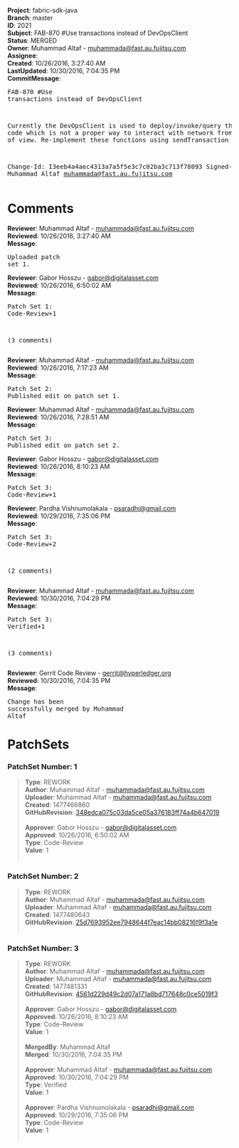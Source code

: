 <strong>Project</strong>: fabric-sdk-java<br><strong>Branch</strong>: master<br><strong>ID</strong>: 2021<br><strong>Subject</strong>: FAB-870 #Use transactions instead of DevOpsClient<br><strong>Status</strong>: MERGED<br><strong>Owner</strong>: Muhammad Altaf - muhammada@fast.au.fujitsu.com<br><strong>Assignee</strong>:<br><strong>Created</strong>: 10/26/2016, 3:27:40 AM<br><strong>LastUpdated</strong>: 10/30/2016, 7:04:35 PM<br><strong>CommitMessage</strong>:<br><pre>FAB-870 #Use transactions instead of DevOpsClient

Currently the DevOpsClient is used to deploy/invoke/query the
chain code which is not a proper way to interact with network
from SDK point of view. Re-implement these functions using sendTransaction

Change-Id: I3eeb4a4aec4313a7a5f5e3c7c02ba3c713f78093
Signed-off-by: Muhammad Altaf <muhammada@fast.au.fujitsu.com>
</pre><h1>Comments</h1><strong>Reviewer</strong>: Muhammad Altaf - muhammada@fast.au.fujitsu.com<br><strong>Reviewed</strong>: 10/26/2016, 3:27:40 AM<br><strong>Message</strong>: <pre>Uploaded patch set 1.</pre><strong>Reviewer</strong>: Gabor Hosszu - gabor@digitalasset.com<br><strong>Reviewed</strong>: 10/26/2016, 6:50:02 AM<br><strong>Message</strong>: <pre>Patch Set 1: Code-Review+1

(3 comments)</pre><strong>Reviewer</strong>: Muhammad Altaf - muhammada@fast.au.fujitsu.com<br><strong>Reviewed</strong>: 10/26/2016, 7:17:23 AM<br><strong>Message</strong>: <pre>Patch Set 2: Published edit on patch set 1.</pre><strong>Reviewer</strong>: Muhammad Altaf - muhammada@fast.au.fujitsu.com<br><strong>Reviewed</strong>: 10/26/2016, 7:28:51 AM<br><strong>Message</strong>: <pre>Patch Set 3: Published edit on patch set 2.</pre><strong>Reviewer</strong>: Gabor Hosszu - gabor@digitalasset.com<br><strong>Reviewed</strong>: 10/26/2016, 8:10:23 AM<br><strong>Message</strong>: <pre>Patch Set 3: Code-Review+1</pre><strong>Reviewer</strong>: Pardha Vishnumolakala - psaradhi@gmail.com<br><strong>Reviewed</strong>: 10/29/2016, 7:35:06 PM<br><strong>Message</strong>: <pre>Patch Set 3: Code-Review+2

(2 comments)</pre><strong>Reviewer</strong>: Muhammad Altaf - muhammada@fast.au.fujitsu.com<br><strong>Reviewed</strong>: 10/30/2016, 7:04:29 PM<br><strong>Message</strong>: <pre>Patch Set 3: Verified+1

(3 comments)</pre><strong>Reviewer</strong>: Gerrit Code Review - gerrit@hyperledger.org<br><strong>Reviewed</strong>: 10/30/2016, 7:04:35 PM<br><strong>Message</strong>: <pre>Change has been successfully merged by Muhammad Altaf</pre><h1>PatchSets</h1><h3>PatchSet Number: 1</h3><blockquote><strong>Type</strong>: REWORK<br><strong>Author</strong>: Muhammad Altaf - muhammada@fast.au.fujitsu.com<br><strong>Uploader</strong>: Muhammad Altaf - muhammada@fast.au.fujitsu.com<br><strong>Created</strong>: 1477466860<br><strong>GitHubRevision</strong>: [348edca075c03da5ce05a376183ff74a4b647019](https://github.com/hyperledger/fabric-sdk-java/commit/348edca075c03da5ce05a376183ff74a4b647019)<br><br><strong>Approver</strong>: Gabor Hosszu - gabor@digitalasset.com<br><strong>Approved</strong>: 10/26/2016, 6:50:02 AM<br><strong>Type</strong>: Code-Review<br><strong>Value</strong>: 1<br><br></blockquote><h3>PatchSet Number: 2</h3><blockquote><strong>Type</strong>: REWORK<br><strong>Author</strong>: Muhammad Altaf - muhammada@fast.au.fujitsu.com<br><strong>Uploader</strong>: Muhammad Altaf - muhammada@fast.au.fujitsu.com<br><strong>Created</strong>: 1477480643<br><strong>GitHubRevision</strong>: [25d7693952ee7948644f7eac14bb08216f9f3a1e](https://github.com/hyperledger/fabric-sdk-java/commit/25d7693952ee7948644f7eac14bb08216f9f3a1e)<br><br></blockquote><h3>PatchSet Number: 3</h3><blockquote><strong>Type</strong>: REWORK<br><strong>Author</strong>: Muhammad Altaf - muhammada@fast.au.fujitsu.com<br><strong>Uploader</strong>: Muhammad Altaf - muhammada@fast.au.fujitsu.com<br><strong>Created</strong>: 1477481331<br><strong>GitHubRevision</strong>: [4561d229d49c2d07a171a8bd717648c0ce5019f3](https://github.com/hyperledger/fabric-sdk-java/commit/4561d229d49c2d07a171a8bd717648c0ce5019f3)<br><br><strong>Approver</strong>: Gabor Hosszu - gabor@digitalasset.com<br><strong>Approved</strong>: 10/26/2016, 8:10:23 AM<br><strong>Type</strong>: Code-Review<br><strong>Value</strong>: 1<br><br><strong>MergedBy</strong>: Muhammad Altaf<br><strong>Merged</strong>: 10/30/2016, 7:04:35 PM<br><br><strong>Approver</strong>: Muhammad Altaf - muhammada@fast.au.fujitsu.com<br><strong>Approved</strong>: 10/30/2016, 7:04:29 PM<br><strong>Type</strong>: Verified<br><strong>Value</strong>: 1<br><br><strong>Approver</strong>: Pardha Vishnumolakala - psaradhi@gmail.com<br><strong>Approved</strong>: 10/29/2016, 7:35:06 PM<br><strong>Type</strong>: Code-Review<br><strong>Value</strong>: 1<br><br></blockquote>